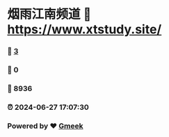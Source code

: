 # 烟雨江南频道 :link: https://www.xtstudy.site/ 
### :page_facing_up: [3](https://www.xtstudy.site//tag.html) 
### :speech_balloon: 0 
### :hibiscus: 8936 
### :alarm_clock: 2024-06-27 17:07:30 
### Powered by :heart: [Gmeek](https://github.com/Meekdai/Gmeek)
